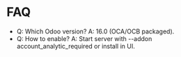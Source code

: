 # FAQ

- Q: Which Odoo version? A: 16.0 (OCA/OCB packaged).
- Q: How to enable? A: Start server with --addon account_analytic_required or install in UI.
